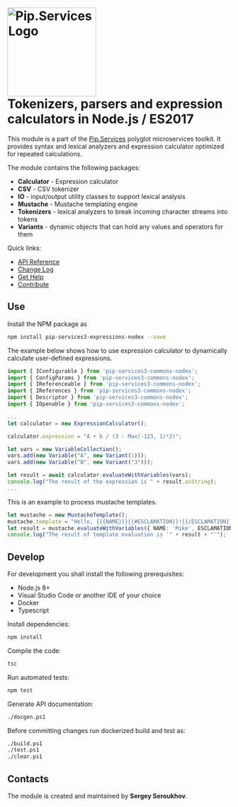 # <img src="https://uploads-ssl.webflow.com/5ea5d3315186cf5ec60c3ee4/5edf1c94ce4c859f2b188094_logo.svg" alt="Pip.Services Logo" width="200"> <br/> Tokenizers, parsers and expression calculators in Node.js / ES2017

This module is a part of the [Pip.Services](http://pip.services.org) polyglot microservices toolkit.
It provides syntax and lexical analyzers and expression calculator optimized for repeated calculations.

The module contains the following packages:
- **Calculator** - Expression calculator
- **CSV** - CSV tokenizer
- **IO** - input/output utility classes to support lexical analysis
- **Mustache** - Mustache templating engine
- **Tokenizers** - lexical analyzers to break incoming character streams into tokens
- **Variants** - dynamic objects that can hold any values and operators for them

<a name="links"></a> Quick links:

* [API Reference](https://pip-services3-nodex.github.io/pip-services3-expressions-nodex/globals.html)
* [Change Log](CHANGELOG.md)
* [Get Help](http://docs.pipservices.org/get_help/)
* [Contribute](http://docs.pipservices.org/contribute/)

## Use

Install the NPM package as
```bash
npm install pip-services3-expressions-nodex --save
```

The example below shows how to use expression calculator to dynamically
calculate user-defined expressions.

```typescript
import { IConfigurable } from 'pip-services3-commons-nodex';
import { ConfigParams } from 'pip-services3-commons-nodex';
import { IReferenceable } from 'pip-services3-commons-nodex';
import { IReferences } from 'pip-services3-commons-nodex';
import { Descriptor } from 'pip-services3-commons-nodex';
import { IOpenable } from 'pip-services3-commons-nodex';

...
let calculator = new ExpressionCalculator();

calculator.expression = "A + b / (3 - Max(-123, 1)*2)";

let vars = new VariableCollection();
vars.add(new Variable("A", new Variant(1)));
vars.add(new Variable("B", new Variant("3")));

let result = await calculator.evaluateWithVariables(vars);
console.log("The result of the expression is " + result.asString);
...
```

This is an example to process mustache templates.

```typescript
let mustache = new MustacheTemplate();
mustache.template = "Hello, {{{NAME}}}{{#ESCLAMATION}}!{{/ESCLAMATION}}{{#unless ESCLAMATION}}.{{/unless}}";
let result = mustache.evaluateWithVariables({ NAME: 'Mike', ESCLAMATION: true });
console.log("The result of template evaluation is '" + result + "'");
```

## Develop

For development you shall install the following prerequisites:
* Node.js 8+
* Visual Studio Code or another IDE of your choice
* Docker
* Typescript

Install dependencies:
```bash
npm install
```

Compile the code:
```bash
tsc
```

Run automated tests:
```bash
npm test
```

Generate API documentation:
```bash
./docgen.ps1
```

Before committing changes run dockerized build and test as:
```bash
./build.ps1
./test.ps1
./clear.ps1
```

## Contacts

The module is created and maintained by **Sergey Seroukhov**.
